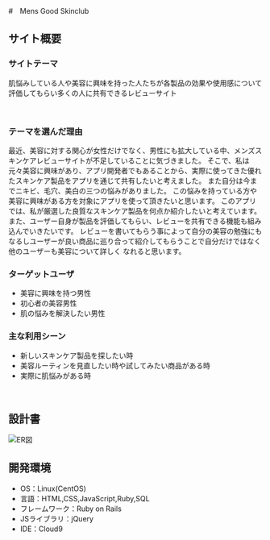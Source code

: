 #　Mens Good Skinclub​

## サイト概要
### サイトテーマ
肌悩みしている人や美容に興味を持った人たちが各製品の効果や使用感について評価してもらい多くの人に共有できるレビューサイト

​
### テーマを選んだ理由
最近、美容に対する関心が女性だけでなく、男性にも拡大している中、メンズスキンケアレビューサイトが不足していることに気づきました。
そこで、私は元々美容に興味があり、アプリ開発者でもあることから、実際に使ってきた優れたスキンケア製品をアプリを通じて共有したいと考えました。
また自分は今までニキビ、毛穴、美白の三つの悩みがありました。
この悩みを持っている方や美容に興味がある方を対象にアプリを使って頂きたいと思います。
このアプリでは、私が厳選した良質なスキンケア製品を何点か紹介したいと考えています。
また、ユーザー自身が製品を評価してもらい、レビューを共有できる機能も組み込んでいきたいです。
レビューを書いてもらう事によって自分の美容の勉強にもなるしユーザーが良い商品に巡り合って紹介してもらうことで自分だけではなく他のユーザーも美容について詳しく
なれると思います。
​
### ターゲットユーザ
- 美容に興味を持つ男性
- 初心者の美容男性
- 肌の悩みを解決したい男性
​
### 主な利用シーン
- 新しいスキンケア製品を探したい時
- 美容ルーティンを見直したい時や試してみたい商品がある時
- 実際に肌悩みがある時

​
## 設計書
![ER図](https://github.com/xxkrxx/MensGoodSkinclub/assets/143770189/d09dce4d-1bec-4614-a2f1-c1a2b46221c8)
​
## 開発環境
- OS：Linux(CentOS)
- 言語：HTML,CSS,JavaScript,Ruby,SQL
- フレームワーク：Ruby on Rails
- JSライブラリ：jQuery
- IDE：Cloud9
​